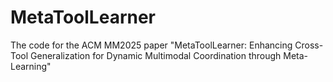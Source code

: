 # MetaToolLearner
The code for the ACM MM2025 paper "MetaToolLearner: Enhancing Cross-Tool Generalization for Dynamic Multimodal Coordination through Meta-Learning"
